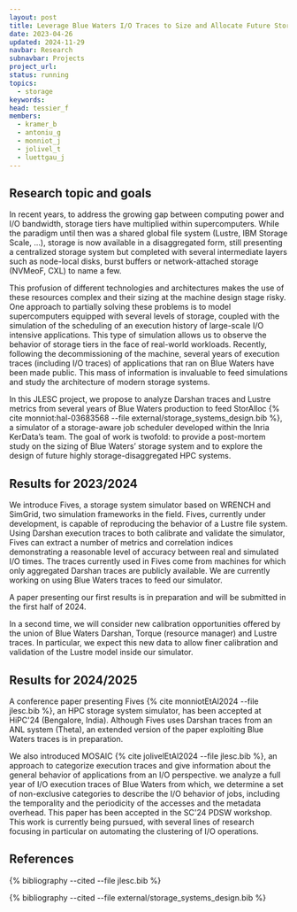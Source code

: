 ```yaml
---
layout: post
title: Leverage Blue Waters I/O Traces to Size and Allocate Future Storage Systems
date: 2023-04-26
updated: 2024-11-29
navbar: Research
subnavbar: Projects
project_url:
status: running
topics:
  - storage
keywords:
head: tessier_f
members:
  - kramer_b
  - antoniu_g
  - monniot_j
  - jolivel_t
  - luettgau_j
---
```


## Research topic and goals
In recent years, to address the growing gap between computing power and I/O bandwidth, storage tiers have multiplied within supercomputers. While the paradigm until then was a shared global file system (Lustre, IBM Storage Scale, ...), storage is now available in a disaggregated form, still presenting a centralized storage system but completed with several intermediate layers such as node-local disks, burst buffers or network-attached storage (NVMeoF, CXL) to name a few.

This profusion of different technologies and architectures makes the use of these resources complex and their sizing at the machine design stage risky. One approach to partially solving these problems is to model supercomputers equipped with several levels of storage, coupled with the simulation of the scheduling of an execution history of large-scale I/O intensive applications. This type of simulation allows us to observe the behavior of storage tiers in the face of real-world workloads. Recently, following the decommissioning of the machine, several years of execution traces (including I/O traces) of applications that ran on Blue Waters have been made public. This mass of information is invaluable to feed simulations and study the architecture of modern storage systems.

In this JLESC project, we propose to analyze Darshan traces and Lustre metrics from several years of Blue Waters production to feed StorAlloc {% cite monniot:hal-03683568 --file external/storage_systems_design.bib %}, a simulator of a storage-aware job scheduler developed within the Inria KerData’s team. The goal of work is twofold: to provide a post-mortem study on the sizing of Blue Waters’ storage system and to explore the design of future highly storage-disaggregated HPC systems.

## Results for 2023/2024
We introduce Fives, a storage system simulator based on WRENCH and SimGrid, two simulation frameworks in the field. Fives, currently under development, is capable of reproducing the behavior of a Lustre file system. Using Darshan execution traces to both calibrate and validate the simulator, Fives can extract a number of metrics and correlation indices demonstrating a reasonable level of accuracy between real and simulated I/O times. The traces currently used in Fives come from machines for which only aggregated Darshan traces are publicly available. We are currently working on using Blue Waters traces to feed our simulator.

A paper presenting our first results is in preparation and will be submitted in the first half of 2024.

In a second time, we will consider new calibration opportunities offered by the union of Blue Waters Darshan, Torque (resource manager) and Lustre traces. In particular, we expect this new data to allow finer calibration and validation of the Lustre model inside our simulator.

## Results for 2024/2025
A conference paper presenting Fives {% cite monniotEtAl2024 --file jlesc.bib %}, an HPC storage system simulator, has been accepted at HiPC'24 (Bengalore, India). Although Fives uses Darshan traces from an ANL system (Theta), an extended version of the paper exploiting Blue Waters traces is in preparation.

We also introduced MOSAIC {% cite jolivelEtAl2024 --file jlesc.bib %}, an approach to categorize execution traces and give information about the general behavior of applications from an I/O perspective. we analyze a full year of I/O execution traces of Blue Waters from which, we determine a set of non-exclusive categories to describe the I/O behavior of jobs, including the temporality and the periodicity of the accesses and the metadata overhead. This paper has been accepted in the SC'24 PDSW workshop. This work is currently being pursued, with several lines of research focusing in particular on automating the clustering of I/O operations.

## References
{% bibliography --cited --file jlesc.bib %}

{% bibliography --cited --file external/storage_systems_design.bib %}
